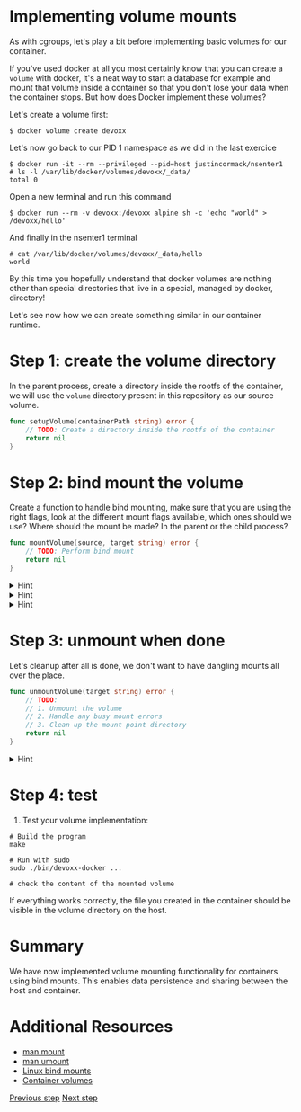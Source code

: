 # Implementing volume mounts

As with cgroups, let's play a bit before implementing basic volumes for our
container.

If you've used docker at all you most certainly know that you can create a
`volume` with docker, it's a neat way to start a database for example and mount
that volume inside a container so that you don't lose your data when the
container stops. But how does Docker implement these volumes?

Let's create a volume first:

```console
$ docker volume create devoxx
```

Let's now go back to our PID 1 namespace as we did in the last exercice

```console
$ docker run -it --rm --privileged --pid=host justincormack/nsenter1
# ls -l /var/lib/docker/volumes/devoxx/_data/
total 0
```

Open a new terminal and run this command

```console
$ docker run --rm -v devoxx:/devoxx alpine sh -c 'echo "world" > /devoxx/hello'
```

And finally in the nsenter1 terminal

```console
# cat /var/lib/docker/volumes/devoxx/_data/hello
world
```

By this time you hopefully understand that docker volumes are nothing other than
special directories that live in a special, managed by docker, directory!

Let's see now how we can create something similar in our container runtime.

# Step 1: create the volume directory

In the parent process, create a directory inside the rootfs of the container, we
will use the `volume` directory present in this repository as our source volume.

```go
func setupVolume(containerPath string) error {
	// TODO: Create a directory inside the rootfs of the container
	return nil
}
```

# Step 2: bind mount the volume

Create a function to handle bind mounting, make sure that you are using the
right flags, look at the different mount flags available, which ones should we
use? Where should the mount be made? In the parent or the child process?

```go
func mountVolume(source, target string) error {
	// TODO: Perform bind mount
	return nil
}
```

<details>
<summary>Hint</summary>

Use the `syscall.Mount` function

</details>

<details>
<summary>Hint</summary>

Don't forget to give the mount call the `syscall.MS_PRIVATE` flags, this ensures
that this mount stays private for our current mount namespace.

</details>

<details>
<summary>Hint</summary>

Since this mount is for the container, the mount should be done in the child
process i.e. in the process that lives in a new namespace.

</details>

# Step 3: unmount when done

Let's cleanup after all is done, we don't want to have dangling mounts all over
the place.

```go
func unmountVolume(target string) error {
	// TODO:
	// 1. Unmount the volume
	// 2. Handle any busy mount errors
	// 3. Clean up the mount point directory
	return nil
}
```

<details>
<summary>Hint</summary>

Look at `syscall.Unmount` function

</details>

# Step 4: test

1. Test your volume implementation:

```console
# Build the program
make

# Run with sudo
sudo ./bin/devoxx-docker ...

# check the content of the mounted volume
```

If everything works correctly, the file you created in the container should be visible in the volume directory on the host.

# Summary

We have now implemented volume mounting functionality for containers using bind
mounts. This enables data persistence and sharing between the host and
container.

# Additional Resources

- [man mount](https://man7.org/linux/man-pages/man2/mount.2.html)
- [man umount](https://man7.org/linux/man-pages/man2/umount.2.html)
- [Linux bind
  mounts](https://man7.org/linux/man-pages/man8/mount.8.html#BIND_MOUNT_OPERATION)
- [Container volumes](https://docs.docker.com/storage/volumes/)

[Previous step](./05-cgroups.md) [Next step](07-network.md)
